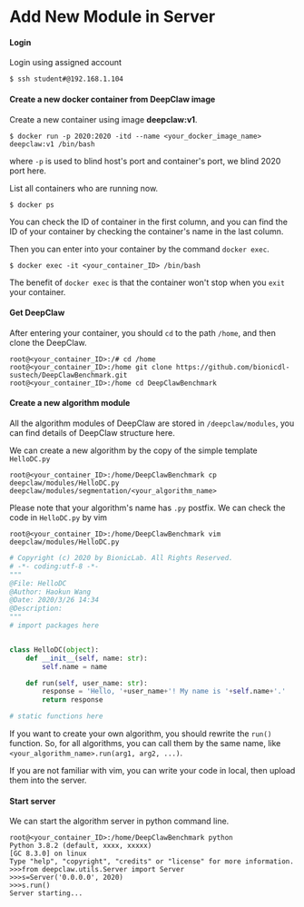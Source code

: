 # Add New Module in Server
#### Login
Login using assigned account

```shell
$ ssh student#@192.168.1.104
```

#### Create a new docker container from DeepClaw image
Create a new container using image **deepclaw:v1**.
```shell
$ docker run -p 2020:2020 -itd --name <your_docker_image_name> deepclaw:v1 /bin/bash
```
where `-p` is used to blind host's port and container's port, we blind 2020 port here.

List all containers who are running now.

```shell
$ docker ps
```
You can check the ID of container in the first column, and you can find the ID of your container by checking the container's name in the last column.

Then you can enter into your container by the command `docker exec`.

```shell
$ docker exec -it <your_container_ID> /bin/bash
```
The benefit of `docker exec` is that the container won't stop when you `exit` your container.
#### Get DeepClaw
After entering your container, you should `cd` to the path `/home`, and then clone the DeepClaw.
```shell
root@<your_container_ID>:/# cd /home
root@<your_container_ID>:/home git clone https://github.com/bionicdl-sustech/DeepClawBenchmark.git
root@<your_container_ID>:/home cd DeepClawBenchmark
```
#### Create a new algorithm module
All the algorithm modules of DeepClaw are stored in `/deepclaw/modules`, you can find details of DeepClaw structure here.

We can create a new algorithm by the copy of the simple template `HelloDC.py`

```shell
root@<your_container_ID>:/home/DeepClawBenchmark cp deepclaw/modules/HelloDC.py deepclaw/modules/segmentation/<your_algorithm_name>
```
Please note that your algorithm's name has `.py` postfix.
We can check the code in `HelloDC.py` by vim

```shell
root@<your_container_ID>:/home/DeepClawBenchmark vim deepclaw/modules/HelloDC.py
```
```python
# Copyright (c) 2020 by BionicLab. All Rights Reserved.
# -*- coding:utf-8 -*-
"""
@File: HelloDC
@Author: Haokun Wang
@Date: 2020/3/26 14:34
@Description: 
"""
# import packages here


class HelloDC(object):
    def __init__(self, name: str):
        self.name = name

    def run(self, user_name: str):
        response = 'Hello, '+user_name+'! My name is '+self.name+'.'
        return response

# static functions here
```

If you want to create your own algorithm, you should rewrite the `run()` function. So, for all algorithms, you can call them by the same name, like `<your_algorithm_name>.run(arg1, arg2, ...)`.

If you are not familiar with vim, you can write your code in local, then upload them into the server.

#### Start server

We can start the algorithm server in python command line.

```shell
root@<your_container_ID>:/home/DeepClawBenchmark python
Python 3.8.2 (default, xxxx, xxxxx)
[GC 8.3.0] on linux
Type "help", "copyright", "credits" or "license" for more information.
>>>from deepclaw.utils.Server import Server
>>>s=Server('0.0.0.0', 2020)
>>>s.run()
Server starting...
```
